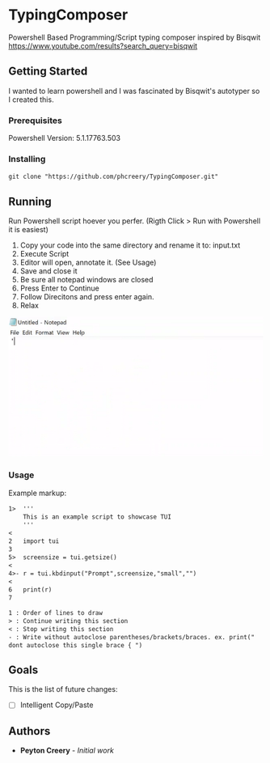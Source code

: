# TypingComposer
Powershell Based Programming/Script typing composer inspired by Bisqwit
https://www.youtube.com/results?search_query=bisqwit

## Getting Started

I wanted to learn powershell and I was fascinated by Bisqwit's autotyper so I created this.

### Prerequisites

Powershell Version: 5.1.17763.503

### Installing

```
git clone "https://github.com/phcreery/TypingComposer.git"
```

## Running

Run Powershell script hoever you perfer. (Rigth Click > Run with Powershell it is easiest)


1. Copy your code into the same directory and rename it to: input.txt
2. Execute Script
3. Editor will open, annotate it. (See Usage)
4. Save and close it
  4. Be sure all notepad windows are closed
5. Press Enter to Continue
6. Follow Direcitons and press enter again.
7. Relax

![](example.gif)

### Usage

Example markup:

```
1>	'''
	This is an example script to showcase TUI
	'''
<	
2	import tui
3	
5>	screensize = tui.getsize()
<	
4>-	r = tui.kbdinput("Prompt",screensize,"small","")
<	
6	print(r)
7
```
```
1 : Order of lines to draw
> : Continue writing this section
< : Stop writing this section
- : Write without autoclose parentheses/brackets/braces. ex. print(" dont autoclose this single brace { ")
```



## Goals
This is the list of future changes:

 - [ ] Intelligent Copy/Paste



## Authors

* **Peyton Creery** - *Initial work* 

